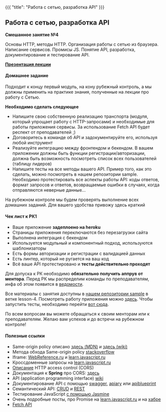 {{{
	"title": "Работа с сетью, разработка API"
}}}

## Работа с сетью, разработка API
__Смешанное занятие №4__

Основы HTTP, методы HTTP. Организация работы с сетью из браузера. Написание сервисов. Промисы JS. Понятие API, разработка, документирование и тестирование API.

__[Презентация лекции](/slides/s4)__

#### Домашнее задание

Подходит к концу первый модуль, на кону рубежный контроль, а мы должны применить на практике знания, полученные на лекции про работу с Сетью.

**Необходимо сделать следующее**

- Напишите свою собственную реализацию транспорта (модуля, который упрощает работу с HTTP-запросами) и необходимые для работы приложения сервисы. За использование Fetch API будет респект от преподавателей ;)
- Договоритесь в команде об API и задокументируйте его, используя любой инструмент
- Реализуйте интеграцию между фронтендом и бекендом. В вашем приложении должны быть функции регистрации/авторизации, должна быть возможность посмотреть список всех пользователей (таблицу лидеров)
- Напишите тесты на все методы вашего API. Пример того, как это сделать, можно посмотреть в нашем репозитории sample. Необходимо протестировать все аспекты работы API: коды ответов, формат запросов и ответов, возвращаемые ошибки в случаях, когда отправляются неверные данные...

На рубежном контроле мы будем проверять выполнение всех домашних заданий. Для вашего удобства привожу здесь краткий

#### Чек лист к РК1

- Ваше приложение **задеплоено на heroku**
- Страницы приложения переключаются без перезагрузки сайта
- Выполнена интеграция с бекендом
- Используется модульный и компонентный подход, используются шаблонизаторы
- Есть формы авторизации и регистрации с валидацией данных
- Есть линтер, который не ругается на ваш код
- Всё ваше API протестировано и **тесты действительно проходят**

Для допуска к РК необходимо **обязательно получить аппрув от ментора**. Перед РК мы распределим команды по преподавателям, инфа об этом появится в [ведомости](https://goo.gl/Qh7N9T).

Все материалы с занятия доступны в [нашем репозитории sample](https://github.com/frontend-park-mail-ru/sample/tree/lesson-4) в ветке lesson-4. Посмотреть работу приложения можно [здесь](https://sample-frontend.herokuapp.com/). Чтобы запустить тесты, необходимо перейти [вот сюда](https://sample-frontend.herokuapp.com/tests.html).

По всем вопросам вы можете обращаться к своим менторам или к преподавателям. Желаю вам успехов и до встречи на рубежном контроле!

#### Полезные ссылки

<ul lang="en">
			<li>Same-origin policy описано <a href="https://developer.mozilla.org/en-US/docs/Web/Security/Same-origin_policy" target="_blank">здесь (MDN)</a> и <a href="https://en.wikipedia.org/wiki/Same-origin_policy" target="_blank">здесь (wiki)</a></li>
			<li>Метода обхода Same-origin policy <a href="http://stackoverflow.com/questions/3076414/ways-to-circumvent-the-same-origin-policy" target="_blank">stackoverflow</a></li>
			<li>Iframe: <a href="https://webref.ru/html/iframe" target="_blank">WebReference.ru</a> и <a href="https://learn.javascript.ru/same-origin-policy" target="_blank">learn.javascript.ru</a></li>
			<li>Кроссдоменные запросы на <a href="https://learn.javascript.ru/xhr-crossdomain" target="_blank">learn.javascript.ru</a></li>
			<li><a href="https://developer.mozilla.org/en-US/docs/Web/HTTP/Access_control_CORS" target="_blank">Описание</a> HTTP access control (CORS)</li>
			<li>Документация к <strong>Spring</strong> про CORS: <a href="https://spring.io/blog/2015/06/08/cors-support-in-spring-framework" target="_blank">здесь</a></li>
			<li>API (application programming interface) <a href="https://en.wikipedia.org/wiki/Application_programming_interface" target="_blank">wiki</a></li>
			<li>Документирование API с помощью <a href="http://swagger.io/" target="_blank">swagger</a>, <a href="https://apiary.io/" target="_blank">apiary</a> или <a href="https://apiblueprint.org/" target="_blank">apiblueprint</a></li>
			<li>Семантический API: <a href="https://en.wikipedia.org/wiki/Create,_read,_update_and_delete" target="_blank">CRUD</a> и <a href="http://www.ibm.com/developerworks/ru/library/ws-restfu/" target="_blank">REST</a></li>
			<li>Тестирование JavaScript <a href="https://jasmine.github.io/" target="_blank">с помощью Jasmine</a></li>
            <li>Очень подробные посты, про Promise на <a href="https://learn.javascript.ru/promise" target="_blank">learn.javascript.ru</a> и на <a href="https://habrahabr.ru/post/209662/" target="_blank">хабре</a></li>
			<li><a href="https://learn.javascript.ru/fetch" target="_blank">Fetch API</a></li>
</ul>
